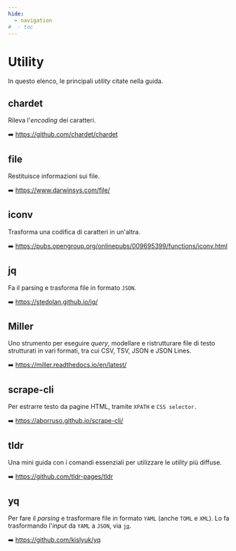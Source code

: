 ```yaml
---
hide:
  - navigation
#  - toc
---
```


# Utility

In questo elenco, le principali *utility* citate nella guida.

## chardet

Rileva l'*encoding* dei caratteri.

:arrow_right: <https://github.com/chardet/chardet>

## file

Restituisce informazioni sui file.

:arrow_right: <https://www.darwinsys.com/file/>

## iconv

Trasforma una codifica di caratteri in un'altra.

:arrow_right: <https://pubs.opengroup.org/onlinepubs/009695399/functions/iconv.html>

## jq

Fa il parsing e trasforma file in formato `JSON`.

:arrow_right: <https://stedolan.github.io/jq/>

## Miller

Uno strumento per eseguire *query*, modellare e ristrutturare file di testo strutturati in vari formati, tra cui CSV, TSV, JSON e JSON Lines.

:arrow_right: <https://miller.readthedocs.io/en/latest/>

## scrape-cli

Per estrarre testo da pagine HTML, tramite `XPATH` e `CSS selector.`

:arrow_right: <https://aborruso.github.io/scrape-cli/>

## tldr

Una mini guida con i comandi essenziali per utilizzare le *utility* più diffuse.

:arrow_right: <https://github.com/tldr-pages/tldr>

## yq

Per fare il *parsing* e trasformare file in formato `YAML` (anche `TOML` e `XML`). Lo fa trasformando l'*input* da `YAML` a `JSON`, via [`jq`](#jq).

:arrow_right: <https://github.com/kislyuk/yq>

